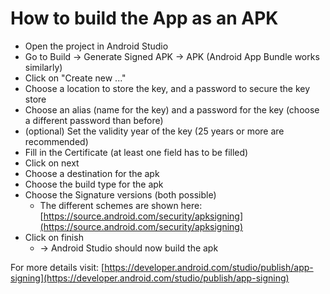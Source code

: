 # How to build the App as an APK

- Open the project in Android Studio
- Go to Build -> Generate Signed APK -> APK (Android App Bundle works similarly)
- Click on "Create new ..."
- Choose a location to store the key, and a password to secure the key store
- Choose an alias (name for the key) and a password for the key (choose a different password than before)
- (optional) Set the validity year of the key (25 years or more are recommended)
- Fill in the Certificate (at least one field has to be filled)
- Click on next
- Choose a destination for the apk
- Choose the build type for the apk
- Choose the Signature versions (both possible)
    - The different schemes are shown here: [https://source.android.com/security/apksigning](https://source.android.com/security/apksigning)
- Click on finish
    - -> Android Studio should now build the apk

For more details visit: [https://developer.android.com/studio/publish/app-signing](https://developer.android.com/studio/publish/app-signing)